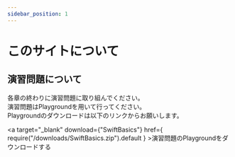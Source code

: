 ```yaml
---
sidebar_position: 1
---
```


# このサイトについて

## 演習問題について

各章の終わりに演習問題に取り組んでください。<br />
演習問題はPlaygroundを用いて行ってください。<br />
Playgroundのダウンロードは以下のリンクからお願いします。<br />

<a target="_blank" download={"SwiftBasics"} href={ require("/downloads/SwiftBasics.zip").default } >演習問題のPlaygroundをダウンロードする</a>

